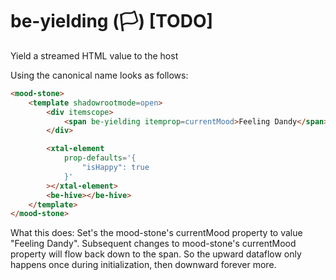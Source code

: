 # be-yielding (🏳️) [TODO]

Yield a streamed HTML value to the host

Using the canonical name looks as follows:

```html
<mood-stone>
    <template shadowrootmode=open>
        <div itemscope>
            <span be-yielding itemprop=currentMood>Feeling Dandy</span>
        </div>

        <xtal-element
            prop-defaults='{
                "isHappy": true
            }'
        ></xtal-element>
        <be-hive></be-hive>
    </template>
</mood-stone>
```

What this does:  Set's the mood-stone's currentMood property to value "Feeling Dandy".  Subsequent changes to mood-stone's currentMood property will flow back down to the span.  So the upward dataflow only happens once during initialization, then downward forever more.
